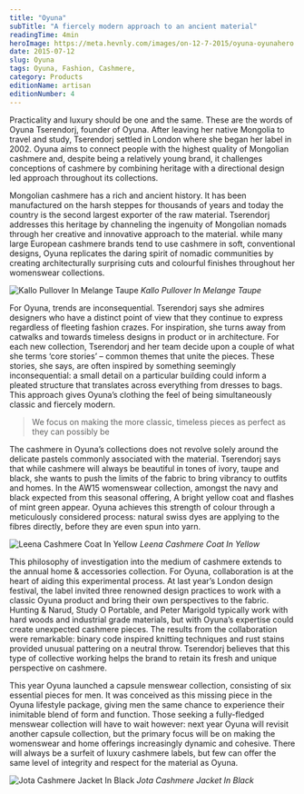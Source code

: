 ```yaml
---
title: "Oyuna"
subTitle: "A fiercely modern approach to an ancient material"
readingTime: 4min
heroImage: https://meta.hevnly.com/images/on-12-7-2015/oyuna-oyunahero.jpg
date: 2015-07-12
slug: Oyuna
tags: Oyuna, Fashion, Cashmere,
category: Products
editionName: artisan
editionNumber: 4
---
```


Practicality and luxury should be one and the same. These are the words of Oyuna Tserendorj, founder of Oyuna. After leaving her native Mongolia to travel and study, Tserendorj settled in London where she began her label in 2002. Oyuna aims to connect people with the highest quality of Mongolian cashmere and, despite being a relatively young brand, it challenges conceptions of cashmere by combining heritage with a directional design led approach throughout its collections.

Mongolian cashmere has a rich and ancient history. It has been manufactured on the harsh steppes for thousands of years and today the country is the second largest exporter of the raw material. Tserendorj addresses this heritage by channeling the ingenuity of Mongolian nomads through her creative and innovative approach to the material. while many large European cashmere brands tend to use cashmere in soft, conventional designs, Oyuna replicates the daring spirit of nomadic communities by creating architecturally surprising cuts and colourful finishes throughout her womenswear collections.

![Kallo Pullover In Melange Taupe](https://meta.hevnly.com/images/on-12-7-2015/oyuna-look1.jpg)
*Kallo Pullover In Melange Taupe*

For Oyuna, trends are inconsequential. Tserendorj says she admires designers who have a distinct point of view that they continue to express regardless of fleeting fashion crazes. For inspiration, she turns away from catwalks and towards timeless designs in product or in architecture. For each new collection, Tserendorj and her team decide upon a couple of what she terms ‘core stories’ – common themes that unite the pieces. These stories, she says, are often inspired by something seemingly inconsequential: a small detail on a particular building could inform a pleated structure that translates across everything from dresses to bags. This approach gives Oyuna’s clothing the feel of being simultaneously classic and fiercely modern.

>We focus on making the more classic, timeless pieces as perfect as they can possibly be

The cashmere in Oyuna’s collections does not revolve solely around the delicate pastels commonly associated with the material. Tserendorj says that while cashmere will always be beautiful in tones of ivory, taupe and black, she wants to push the limits of the fabric to bring vibrancy to outfits and homes. In the AW15 womenswear collection, amongst the navy and black expected from this seasonal offering, A bright yellow coat and flashes of mint green appear. Oyuna achieves this strength of colour through a meticulously considered process: natural swiss dyes are applying to the fibres directly, before they are even spun into yarn.

![Leena Cashmere Coat In Yellow](https://meta.hevnly.com/images/on-12-7-2015/oyuna-yellow.jpg)
*Leena Cashmere Coat In Yellow*

This philosophy of investigation into the medium of cashmere extends to the annual home & accessories collection. For Oyuna, collaboration is at the heart of aiding this experimental process. At last year’s London design festival, the label invited three renowned design practices to work with a classic Oyuna product and bring their own perspectives to the fabric. Hunting & Narud, Study O Portable, and Peter Marigold typically work with hard woods and industrial grade materials, but with Oyuna’s expertise could create unexpected cashmere pieces. The results from the collaboration were remarkable: binary code inspired knitting techniques and rust stains provided unusual pattering on a neutral throw. Tserendorj believes that this type of collective working helps the brand to retain its fresh and unique perspective on cashmere.

This year Oyuna launched a capsule menswear collection, consisting of six essential pieces for men. It was conceived as this missing piece in the Oyuna lifestyle package, giving men the same chance to experience their inimitable blend of form and function. Those seeking a fully-fledged menswear collection will have to wait however: next year Oyuna will revisit another capsule collection, but the primary focus will be on making the womenswear and home offerings increasingly dynamic and cohesive. There will always be a surfeit of luxury cashmere labels, but few can offer the same level of integrity and respect for the material as Oyuna.

![Jota Cashmere Jacket In Black](https://meta.hevnly.com/images/on-12-7-2015/oyuna-look3.jpg)
*Jota Cashmere Jacket In Black*
